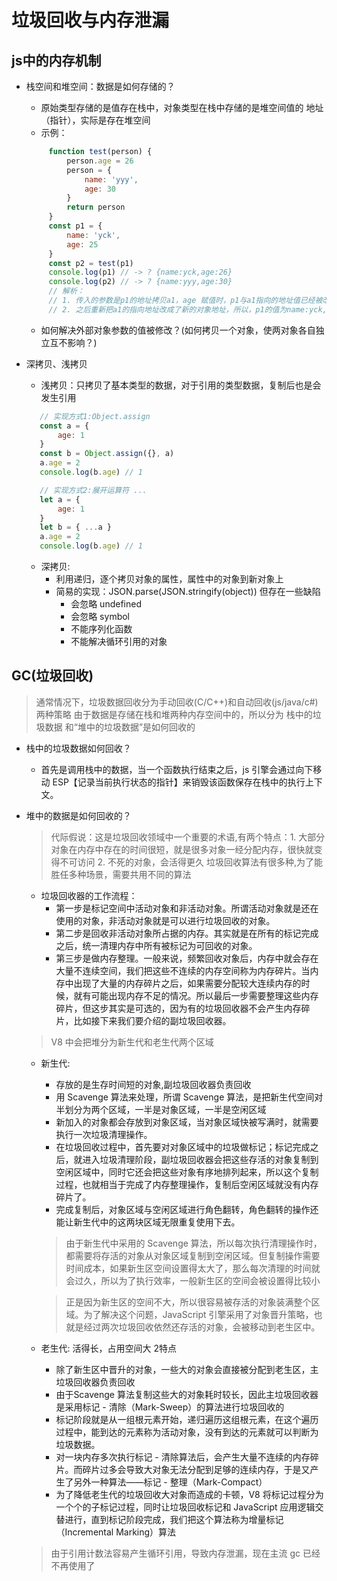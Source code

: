 # 垃圾回收与内存泄漏

## js中的内存机制
* 栈空间和堆空间：数据是如何存储的？
  - 原始类型存储的是值存在栈中，对象类型在栈中存储的是堆空间值的
 地址（指针），实际是存在堆空间
  - 示例：
   ```js
        function test(person) {
            person.age = 26
            person = {
                name: 'yyy',
                age: 30
            }
            return person
        }
        const p1 = {
            name: 'yck',
            age: 25
        }
        const p2 = test(p1)
        console.log(p1) // -> ? {name:yck,age:26}
        console.log(p2) // -> ? {name:yyy,age:30}
        // 解析：
        // 1. 传入的参数是p1的地址拷贝a1，age 赋值时，p1与a1指向的地址值已经被改了，此时age为26,p1的值为name:yck,age:26
        // 2. 之后重新把a1的指向地址改成了新的对象地址，所以，p1的值为name:yck,age:26,p2的值为name:yyy,age:30

    ```
  - 如何解决外部对象参数的值被修改？(如何拷贝一个对象，使两对象各自独立互不影响？)

* 深拷贝、浅拷贝
  - 浅拷贝：只拷贝了基本类型的数据，对于引用的类型数据，复制后也是会发生引用
   ```js
      // 实现方式1:Object.assign
      const a = {
          age: 1
      }
      const b = Object.assign({}, a)
      a.age = 2
      console.log(b.age) // 1

      // 实现方式2:展开运算符 ... 
      let a = {
          age: 1
      }
      let b = { ...a }
      a.age = 2
      console.log(b.age) // 1

   ```
  + 深拷贝:
    - 利用递归，逐个拷贝对象的属性，属性中的对象到新对象上
    - 简易的实现：JSON.parse(JSON.stringify(object)) 但存在一些缺陷
      - 会忽略 undefined
      - 会忽略 symbol
      - 不能序列化函数
      - 不能解决循环引用的对象
        
## GC(垃圾回收)
  > 通常情况下，垃圾数据回收分为手动回收(C/C++)和自动回收(js/java/c#)两种策略
  > 由于数据是存储在栈和堆两种内存空间中的，所以分为 栈中的垃圾数据 和“堆中的垃圾数据”是如何回收的
  + 栈中的垃圾数据如何回收？
    - 首先是调用栈中的数据，当一个函数执行结束之后，js 引擎会通过向下移动 ESP【记录当前执行状态的指针】来销毁该函数保存在栈中的执行上下文。
  + 堆中的数据是如何回收的？
    > 代际假说：这是垃圾回收领域中一个重要的术语,有两个特点：1. 大部分对象在内存中存在的时间很短，就是很多对象一经分配内存，很快就变得不可访问 2. 不死的对象，会活得更久
    > 垃圾回收算法有很多种,为了能胜任多种场景，需要共用不同的算法
    + 垃圾回收器的工作流程：
      - 第一步是标记空间中活动对象和非活动对象。所谓活动对象就是还在使用的对象，非活动对象就是可以进行垃圾回收的对象。
      - 第二步是回收非活动对象所占据的内存。其实就是在所有的标记完成之后，统一清理内存中所有被标记为可回收的对象。
      - 第三步是做内存整理。一般来说，频繁回收对象后，内存中就会存在大量不连续空间，我们把这些不连续的内存空间称为内存碎片。当内存中出现了大量的内存碎片之后，如果需要分配较大连续内存的时候，就有可能出现内存不足的情况。所以最后一步需要整理这些内存碎片，但这步其实是可选的，因为有的垃圾回收器不会产生内存碎片，比如接下来我们要介绍的副垃圾回收器。

    > V8 中会把堆分为新生代和老生代两个区域
    + 新生代:
      - 存放的是生存时间短的对象,副垃圾回收器负责回收
      - 用 Scavenge 算法来处理，所谓 Scavenge 算法，是把新生代空间对半划分为两个区域，一半是对象区域，一半是空闲区域
      - 新加入的对象都会存放到对象区域，当对象区域快被写满时，就需要执行一次垃圾清理操作。
      - 在垃圾回收过程中，首先要对对象区域中的垃圾做标记；标记完成之后，就进入垃圾清理阶段，副垃圾回收器会把这些存活的对象复制到空闲区域中，同时它还会把这些对象有序地排列起来，所以这个复制过程，也就相当于完成了内存整理操作，复制后空闲区域就没有内存碎片了。
      - 完成复制后，对象区域与空闲区域进行角色翻转，角色翻转的操作还能让新生代中的这两块区域无限重复使用下去。

      > 由于新生代中采用的 Scavenge 算法，所以每次执行清理操作时，都需要将存活的对象从对象区域复制到空闲区域。但复制操作需要时间成本，如果新生区空间设置得太大了，那么每次清理的时间就会过久，所以为了执行效率，一般新生区的空间会被设置得比较小

      >正是因为新生区的空间不大，所以很容易被存活的对象装满整个区域。为了解决这个问题，JavaScript 引擎采用了对象晋升策略，也就是经过两次垃圾回收依然还存活的对象，会被移动到老生区中。

    + 老生代: 活得长，占用空间大 2特点
      - 除了新生区中晋升的对象，一些大的对象会直接被分配到老生区，主垃圾回收器负责回收
      - 由于Scavenge 算法复制这些大的对象耗时较长，因此主垃圾回收器是采用标记 - 清除（Mark-Sweep）的算法进行垃圾回收的
      - 标记阶段就是从一组根元素开始，递归遍历这组根元素，在这个遍历过程中，能到达的元素称为活动对象，没有到达的元素就可以判断为垃圾数据。
      - 对一块内存多次执行标记 - 清除算法后，会产生大量不连续的内存碎片。而碎片过多会导致大对象无法分配到足够的连续内存，于是又产生了另外一种算法——标记 - 整理（Mark-Compact）
      - 为了降低老生代的垃圾回收大对象而造成的卡顿，V8 将标记过程分为一个个的子标记过程，同时让垃圾回收标记和 JavaScript 应用逻辑交替进行，直到标记阶段完成，我们把这个算法称为增量标记（Incremental Marking）算法

    > 由于引用计数法容易产生循环引用，导致内存泄漏，现在主流 gc 已经不再使用了